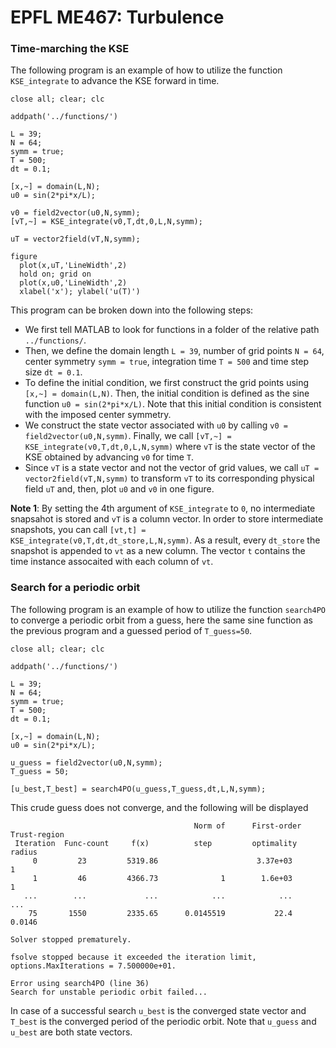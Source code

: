 # EPFL ME467: Turbulence
### Time-marching the KSE
The following program is an example of how to utilize the function `KSE_integrate` to advance the KSE forward in time.
```
close all; clear; clc

addpath('../functions/')

L = 39;
N = 64;
symm = true;
T = 500;
dt = 0.1;

[x,~] = domain(L,N);
u0 = sin(2*pi*x/L);

v0 = field2vector(u0,N,symm);
[vT,~] = KSE_integrate(v0,T,dt,0,L,N,symm);

uT = vector2field(vT,N,symm);

figure
  plot(x,uT,'LineWidth',2)
  hold on; grid on
  plot(x,u0,'LineWidth',2)
  xlabel('x'); ylabel('u(T)')
```
This program can be broken down into the following steps:
- We first tell MATLAB to look for functions in a folder of the relative path `../functions/`.
- Then, we define the domain length `L = 39`, number of grid points `N = 64`, center symmetry `symm = true`, integration time `T = 500` and time step size `dt = 0.1`.
- To define the initial condition, we first construct the grid points using `[x,~] = domain(L,N)`. Then, the initial condition is defined as the sine function `u0 = sin(2*pi*x/L)`. Note that this initial condition is consistent with the imposed center symmetry.
- We construct the state vector associated with `u0` by calling `v0 = field2vector(u0,N,symm)`. Finally, we call `[vT,~] = KSE_integrate(v0,T,dt,0,L,N,symm)` where `vT` is the state vector of the KSE obtained by advancing `v0` for time `T`.
- Since `vT` is a state vector and not the vector of grid values, we call `uT = vector2field(vT,N,symm)` to transform `vT` to its corresponding physical field `uT` and, then, plot `u0` and `v0` in one figure.

 **Note 1**: By setting the 4th argument of `KSE_integrate` to `0`, no intermediate snapsahot is stored and `vT` is a column vector. In order to store intermediate snapshots, you can call `[vt,t] = KSE_integrate(v0,T,dt,dt_store,L,N,symm)`. As a result, every `dt_store` the snapshot is appended to `vt` as a new column. The vector `t` contains the time instance assocaited with each column of `vt`.

### Search for a periodic orbit
The following program is an example of how to utilize the function `search4PO` to converge a periodic orbit from a guess, here the same sine function as the previous program and a guessed period of `T_guess=50`.
```
close all; clear; clc

addpath('../functions/')

L = 39;
N = 64;
symm = true;
T = 500;
dt = 0.1;

[x,~] = domain(L,N);
u0 = sin(2*pi*x/L);

u_guess = field2vector(u0,N,symm);
T_guess = 50;

[u_best,T_best] = search4PO(u_guess,T_guess,dt,L,N,symm); 
```
This crude guess does not converge, and the following will be displayed
```
                                         Norm of      First-order   Trust-region
 Iteration  Func-count     f(x)          step         optimality    radius
     0         23         5319.86                      3.37e+03               1
     1         46         4366.73              1        1.6e+03               1
   ...        ...             ...            ...            ...             ...
    75       1550         2335.65      0.0145519           22.4          0.0146

Solver stopped prematurely.

fsolve stopped because it exceeded the iteration limit,
options.MaxIterations = 7.500000e+01.

Error using search4PO (line 36)
Search for unstable periodic orbit failed...
```
In case of a successful search `u_best` is the converged state vector and `T_best` is the converged period of the periodic orbit. Note that `u_guess` and `u_best` are both state vectors. 
